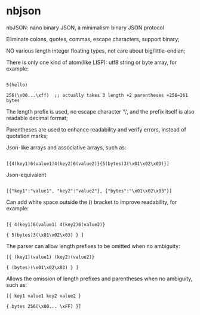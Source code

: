     

# nbjson

nbJSON: nano binary JSON, a minimalism binary JSON protocol

Eliminate colons, quotes, commas, escape characters, support binary;

NO various length integer floating types, not care about big/little-endian;

There is only one kind of atom(like LISP): utf8 string or byte array, for example:

```

5(hello)

256(\x00...\xff)  ;; actually takes 3 length +2 parentheses +256=261 bytes

```

The length prefix is used, no escape character '\\', and the prefix itself is also readable decimal format;

Parentheses are used to enhance readability and verify errors, instead of quotation marks;

Json-like arrays and associative arrays, such as:

```

[{4(key1)6(value1)4(key2)6(value2)}{5(bytes)3(\x01\x02\x03)}]

```


Json-equivalent

```

[{"key1":"value1", "key2":"value2"}, {"bytes":"\x01\x02\x03"}]

```


Can add white space outside the () bracket to improve readability, for example:

```

[{ 4(key1)6(value1) 4(key2)6(value2)}

{ 5(bytes)3(\x01\x02\x03) } ]

```


The parser can allow length prefixes to be omitted when no ambiguity:

```
[{ (key1)(value1) (key2)(value2)}

{ (bytes)(\x01\x02\x03) } ]
```

Allows the omission of length prefixes and parentheses when no ambiguity, such as:

```
[{ key1 value1 key2 value2 }

{ bytes 256(\x00... \xFF) }]
```


